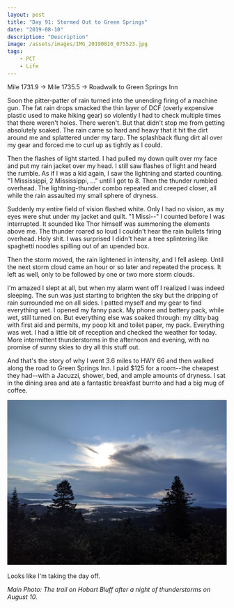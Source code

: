 ```yaml
---
layout: post
title: "Day 91: Stormed Out to Green Springs"
date: "2019-08-10"
description: "Description"
image: /assets/images/IMG_20190810_075523.jpg
tags:
    - PCT
    - Life
---
```

Mile 1731.9 -> Mile 1735.5 -> Roadwalk to Green Springs Inn

Soon the pitter-patter of rain turned into the unending firing of a machine gun. The fat rain drops smacked the thin layer of DCF (overly expensive plastic used to make hiking gear) so violently I had to check multiple times that there weren't holes. There weren't. But that didn't stop me from getting absolutely soaked. The rain came so hard and heavy that it hit the dirt around me and splattered under my tarp. The splashback flung dirt all over my gear and forced me to curl up as tightly as I could.

Then the flashes of light started. I had pulled my down quilt over my face and put my rain jacket over my head. I still saw flashes of light and heard the rumble. As if I was a kid again, I saw the lightning and started counting. "1 Mississippi, 2 Mississippi, ..." until I got to 8. Then the thunder rumbled overhead. The lightning-thunder combo repeated and creeped closer, all while the rain assaulted my small sphere of dryness.

Suddenly my entire field of vision flashed white. Only I had no vision, as my eyes were shut under my jacket and quilt. "1 Missi--" I counted before I was interrupted. It sounded like Thor himself was summoning the elements above me. The thunder roared so loud I couldn't hear the rain bullets firing overhead. Holy shit. I was surprised I didn't hear a tree splintering like spaghetti noodles spilling out of an upended box.

Then the storm moved, the rain lightened in intensity, and I fell asleep. Until the next storm cloud came an hour or so later and repeated the process. It left as well, only to be followed by one or two more storm clouds.

I'm amazed I slept at all, but when my alarm went off I realized I was indeed sleeping. The sun was just starting to brighten the sky but the dripping of rain surrounded me on all sides. I patted myself and my gear to find everything wet. I opened my fanny pack. My phone and battery pack, while wet, still turned on. But everything else was soaked through: my ditty bag with first aid and permits, my poop kit and toilet paper, my pack. Everything was wet. I had a little bit of reception and checked the weather for today. More intermittent thunderstorms in the afternoon and evening, with no promise of sunny skies to dry all this stuff out.

And that's the story of why I went 3.6 miles to HWY 66 and then walked along the road to Green Springs Inn. I paid $125 for a room--the cheapest they had--with a Jacuzzi, shower, bed, and ample amounts of dryness. I sat in the dining area and ate a fantastic breakfast burrito and had a big mug of coffee.

![](/assets/images/IMG_20190810_073459.jpg)

Looks like I'm taking the day off.

*Main Photo: The trail on Hobart Bluff after a night of thunderstorms on August 10.*
